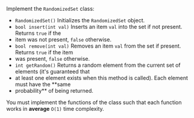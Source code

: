 Implement the `RandomizedSet` class:

* `RandomizedSet()` Initializes the `RandomizedSet` object.
* `bool insert(int val)` Inserts an item `val` into the set if not present. Returns `true` if the
* item was not present, `false` otherwise.
* `bool remove(int val)` Removes an item `val` from the set if present. Returns `true` if the item
* was present, `false` otherwise.
* `int getRandom()` Returns a random element from the current set of elements (it's guaranteed that
* at least one element exists when this method is called). Each element must have the **same
* probability** of being returned.

You must implement the functions of the class such that each function works in **average** `O(1)`
time complexity.

 